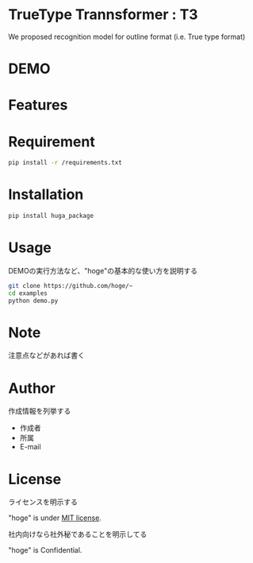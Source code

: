 # TrueType Trannsformer : T3

We proposed recognition model for outline format (i.e. True type format)

<!-- 分かりやすくてカッコイイ名前をつける（今回は"hoge"という名前をつける）

"hoge"が何かを簡潔に紹介する -->

# DEMO

<!-- "hoge"の魅力が直感的に伝えわるデモ動画や図解を載せる -->

# Features

<!-- "hoge"のセールスポイントや差別化などを説明する -->

# Requirement

```bash
pip install -r /requirements.txt
```
<!-- "hoge"を動かすのに必要なライブラリなどを列挙する

* huga 3.5.2
* hogehuga 1.0.2 -->

# Installation

<!-- Requirementで列挙したライブラリなどのインストール方法を説明する -->

```bash
pip install huga_package
```

# Usage

DEMOの実行方法など、"hoge"の基本的な使い方を説明する

```bash
git clone https://github.com/hoge/~
cd examples
python demo.py
```

# Note

注意点などがあれば書く

# Author

作成情報を列挙する

* 作成者
* 所属
* E-mail

# License
ライセンスを明示する

"hoge" is under [MIT license](https://en.wikipedia.org/wiki/MIT_License).

社内向けなら社外秘であることを明示してる

"hoge" is Confidential.